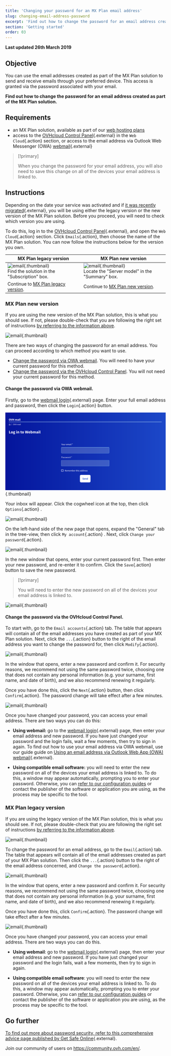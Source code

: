 ```yaml
---
title: 'Changing your password for an MX Plan email address'
slug: changing-email-address-password
excerpt: 'Find out how to change the password for an email address created in your MX Plan account'
section: 'Getting started'
order: 03
---
```


**Last updated 26th March 2019**

## Objective

You can use the email addresses created as part of the MX Plan solution to send and receive emails through your preferred device. This access is granted via the password associated with your email.

**Find out how to change the password for an email address created as part of the MX Plan solution.**

## Requirements

- an MX Plan solution, available as part of our [web hosting plans](https://www.ovhcloud.com/en-sg/web-hosting/)
- access to the [OVHcloud Control Panel](https://ca.ovh.com/auth/?action=gotomanager&from=https://www.ovh.com/sg/&ovhSubsidiary=sg){.external} in the `Web Cloud`{.action} section, or access to the email address via Outlook Web Messenger (OWA) [webmail](https://www.ovh.com/sg/mail/){.external}

> [!primary]
>
> When you change the password for your email address, you will also need to save this change on all of the devices your email address is linked to.
>

## Instructions

Depending on the date your service was activated and if [it was recently migrated](https://www.ovh.co.uk/mxplan-migration/){.external}, you will be using either the legacy version or the new version of the MX Plan solution. Before you proceed, you will need to check which version you are using. 

To do this, log in to the [OVHcloud Control Panel](https://ca.ovh.com/auth/?action=gotomanager&from=https://www.ovh.com/sg/&ovhSubsidiary=sg){.external}, and open the `Web Cloud`{.action} section. Click `Emails`{.action}, then choose the name of the MX Plan solution. You can now follow the instructions below for the version you own.

|MX Plan legacy version|MX Plan new version|
|---|---|
|![email](images/mxplan-password-legacy-step1.png){.thumbnail}<br> Find the solution in the "Subscription" box.|![email](images/mxplan-password-new-step1.png){.thumbnail}<br>Locate the "Server model" in the "Summary" box.|
|Continue to [MX Plan legacy version](#mx-legacy).|Continue to [MX Plan new version](#mx-new).|

### MX Plan new version <a name="mx-new"></a>

If you are using the new version of the MX Plan solution, this is what you should see. If not, please double-check that you are following the right set of instructions [by referring to the information above](./#instructions).  

![email](images/mxplan-password-new-step1.png){.thumbnail}

There are two ways of changing the password for an email address. You can proceed according to which method you want to use.

- [Change the password via OWA webmail](./#change-the-password-via-owa-webmail). You will need to have your current password for this method. 
- [Change the password via the OVHcloud Control Panel](./#change-the-password-via-the-ovhcloud-control-panel). You will not need your current password for this method.

#### Change the password via OWA webmail.

Firstly, go to the [webmail login](https://www.ovh.com/sg/mail/){.external} page. Enter your full email address and password, then click the `Login`{.action} button. 

![email](images/mxplan-password-new-step2.png){.thumbnail}

Your inbox will appear. Click the cogwheel icon at the top, then click `Options`{.action} .

![email](images/mxplan-password-new-step3.png){.thumbnail}

On the left-hand side of the new page that opens, expand the "General" tab in the tree-view, then click `My account`{.action} . Next, click `Change your password`{.action}.

![email](images/mxplan-password-new-step4.png){.thumbnail}

In the new window that opens, enter your current password first. Then enter your new password, and re-enter it to confirm. Click the `Save`{.action} button to save the new password.

> [!primary]
>
> You will need to enter the new password on all of the devices your email address is linked to.
>

![email](images/mxplan-password-new-step5.png){.thumbnail}

#### Change the password via the OVHcloud Control Panel.

To start with, go to the `Email accounts`{.action} tab. The table that appears will contain all of the email addresses you have created as part of your MX Plan solution. Next, click the `...`{.action} button to the right of the email address you want to change the password for, then click `Modify`{.action}.

![email](images/mxplan-password-new-step6.png){.thumbnail}

In the window that opens, enter a new password and confirm it. For security reasons, we recommend not using the same password twice, choosing one that does not contain any personal information (e.g. your surname, first name, and date of birth), and we also recommend renewing it regularly.

Once you have done this, click the `Next`{.action} button, then click `Confirm`{.action}. The password change will take effect after a few minutes.

![email](images/mxplan-password-new-step7.png){.thumbnail}

Once you have changed your password, you can access your email address. There are two ways you can do this:

- **Using webmail:** go to the [webmail login](https://www.ovh.com/sg/mail/){.external} page, then enter your email address and new password. If you have just changed your password and the login fails, wait a few moments, then try to sign in again. To find out how to use your email address via OWA webmail, use our guide guide on [Using an email address via Outlook Web App (OWA) webmail](../using-owa){.external}.

- **Using compatible email software:** you will need to enter the new password on all of the devices your email address is linked to. To do this, a window may appear automatically, prompting you to enter your password. Otherwise, you can [refer to our configuration guides](../) or contact the publisher of the software or application you are using, as the process may be specific to the tool.

### MX Plan legacy version <a name="mx-legacy"></a>

If you are using the legacy version of the MX Plan solution, this is what you should see. If not, please double-check that you are following the right set of instructions [by referring to the information above](./#instructions). 

![email](images/mxplan-password-legacy-step1.png){.thumbnail}

To change the password for an email address, go to the `Email`{.action} tab. The table that appears will contain all of the email addresses created as part of your MX Plan solution. Then click the `...`{.action} button to the right of the email address concerned, and `Change the password`{.action}.

![email](images/mxplan-password-legacy-step2.png){.thumbnail}

In the window that opens, enter a new password and confirm it. For security reasons, we recommend not using the same password twice, choosing one that does not contain any personal information (e.g. your surname, first name, and date of birth), and we also recommend renewing it regularly.

Once you have done this, click `Confirm`{.action}. The password change will take effect after a few minutes.

![email](images/mxplan-password-legacy-step3.png){.thumbnail}

Once you have changed your password, you can access your email address. There are two ways you can do this.

- **Using webmail**: go to the [webmail login](https://www.ovh.com/sg/mail/){.external} page, then enter your email address and new password. If you have just changed your password and the login fails, wait a few moments, then try to sign in again.

- **Using compatible email software**: you will need to enter the new password on all of the devices your email address is linked to. To do this, a window may appear automatically, prompting you to enter your password. Otherwise, you can [refer to our configuration guides](../) or contact the publisher of the software or application you are using, as the process may be specific to the tool.

## Go further

[To find out more about password security, refer to this comprehensive advice page published by Get Safe Online](https://www.getsafeonline.org/protecting-yourself/){.external}.

Join our community of users on <https://community.ovh.com/en/>.